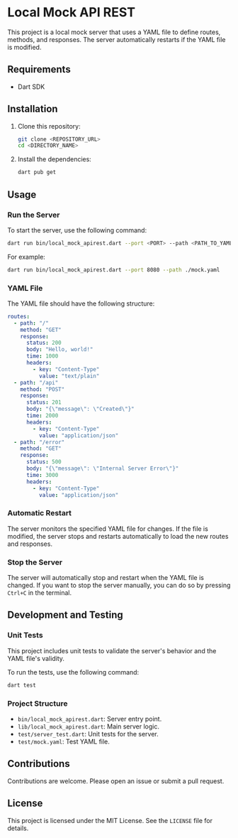 # Local Mock API REST

This project is a local mock server that uses a YAML file to define routes, methods, and responses. The server automatically restarts if the YAML file is modified.

## Requirements

- Dart SDK

## Installation

1. Clone this repository:

    ```bash
    git clone <REPOSITORY_URL>
    cd <DIRECTORY_NAME>
    ```

2. Install the dependencies:

    ```bash
    dart pub get
    ```

## Usage

### Run the Server

To start the server, use the following command:

```bash
dart run bin/local_mock_apirest.dart --port <PORT> --path <PATH_TO_YAML_FILE>
```

For example:

```bash
dart run bin/local_mock_apirest.dart --port 8080 --path ./mock.yaml
```

### YAML File

The YAML file should have the following structure:

```yaml
routes:
  - path: "/"
    method: "GET"
    response:
      status: 200
      body: "Hello, world!"
      time: 1000
      headers:
        - key: "Content-Type"
          value: "text/plain"
  - path: "/api"
    method: "POST"
    response:
      status: 201
      body: "{\"message\": \"Created\"}"
      time: 2000
      headers:
        - key: "Content-Type"
          value: "application/json"
  - path: "/error"
    method: "GET"
    response:
      status: 500
      body: "{\"message\": \"Internal Server Error\"}"
      time: 3000
      headers:
        - key: "Content-Type"
          value: "application/json"
```

### Automatic Restart

The server monitors the specified YAML file for changes. If the file is modified, the server stops and restarts automatically to load the new routes and responses.

### Stop the Server

The server will automatically stop and restart when the YAML file is changed. If you want to stop the server manually, you can do so by pressing `Ctrl+C` in the terminal.

## Development and Testing

### Unit Tests

This project includes unit tests to validate the server's behavior and the YAML file's validity.

To run the tests, use the following command:

```bash
dart test
```

### Project Structure

- `bin/local_mock_apirest.dart`: Server entry point.
- `lib/local_mock_apirest.dart`: Main server logic.
- `test/server_test.dart`: Unit tests for the server.
- `test/mock.yaml`: Test YAML file.

## Contributions

Contributions are welcome. Please open an issue or submit a pull request.

## License

This project is licensed under the MIT License. See the `LICENSE` file for details.
